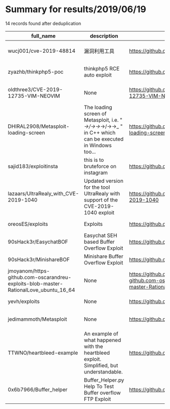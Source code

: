 
# Summary for results/2019/06/19
    
14 records found after deduplication

| full_name | description | html_url | matched_list | matched_count | pushed_at | size | stargazers_count | language | forks_count | vul_ids |
|--------------------------------------------------------------------------------------|---------------------------------------------------------------------------------------------------------------|---------------------------------------------------------------------------------------------------------|----------------------------------|-----------------|---------------------------|--------|--------------------|------------|---------------|--------------------|
| wucj001/cve-2019-48814 | 漏洞利用工具 | https://github.com/wucj001/cve-2019-48814 | ['cve-2'] | 1 | 2019-06-19 18:43:14+00:00 | 10 | 1 | | 0 | ['CVE-2019-48814'] |
| zyazhb/thinkphp5-poc | thinkphp5 RCE auto exploit | https://github.com/zyazhb/thinkphp5-poc | ['exploit', 'rce', 'rce poc'] | 3 | 2019-06-19 06:03:59+00:00 | 11 | 7 | Python | 2 | [] |
| oldthree3/CVE-2019-12735-VIM-NEOVIM | None | https://github.com/oldthree3/CVE-2019-12735-VIM-NEOVIM | ['cve-2'] | 1 | 2019-06-19 07:30:03+00:00 | 3 | 2 | | 0 | ['CVE-2019-12735'] |
| DHIRAL2908/Metasploit-loading-screen | The loading screen of Metasploit, i.e. " _->/->\->_->/->\->_ " in C++ which can be executed in Windows too... | https://github.com/DHIRAL2908/Metasploit-loading-screen | ['metasploit module OR payload'] | 1 | 2019-06-19 05:44:56+00:00 | 470 | 0 | C++ | 0 | [] |
| sajid183/exploitinsta | this is to bruteforce on instagram | https://github.com/sajid183/exploitinsta | ['exploit'] | 1 | 2019-06-19 17:09:20+00:00 | 2 | 0 | | 0 | [] |
| lazaars/UltraRealy_with_CVE-2019-1040 | Updated version for the tool UltraRealy with support of the CVE-2019-1040 exploit | https://github.com/lazaars/UltraRealy_with_CVE-2019-1040 | ['cve-2', 'exploit'] | 2 | 2019-06-19 09:15:16+00:00 | 110 | 16 | Python | 5 | ['CVE-2019-1040'] |
| oreosES/exploits | Exploits | https://github.com/oreosES/exploits | ['exploit'] | 1 | 2019-06-19 09:26:16+00:00 | 4 | 7 | Python | 3 | [] |
| 90sHack3r/EasychatBOF | Easychat SEH based Buffer Overflow Exploit | https://github.com/90sHack3r/EasychatBOF | ['exploit'] | 1 | 2019-06-19 16:42:02+00:00 | 3 | 0 | Python | 0 | [] |
| 90sHack3r/MinishareBOF | Minishare Buffer Overflow Exploit | https://github.com/90sHack3r/MinishareBOF | ['exploit'] | 1 | 2019-06-19 16:41:15+00:00 | 2 | 0 | Python | 0 | [] |
| jmoyanom/https-github.com-oscarandreu-exploits-blob-master-RationalLove_ubuntu_16_64 | None | https://github.com/jmoyanom/https-github.com-oscarandreu-exploits-blob-master-RationalLove_ubuntu_16_64 | ['exploit'] | 1 | 2019-06-19 17:32:15+00:00 | 0 | 0 | | 0 | [] |
| yevh/exploits | None | https://github.com/yevh/exploits | ['exploit'] | 1 | 2019-06-19 19:24:59+00:00 | 2 | 0 | Python | 0 | [] |
| jedimammoth/Metasploit | None | https://github.com/jedimammoth/Metasploit | ['metasploit module OR payload'] | 1 | 2019-06-19 22:40:31+00:00 | 1 | 0 | Ruby | 0 | [] |
| TTWNO/heartbleed-example | An example of what happened with the heartbleed exploit. Simplified, but understandable. | https://github.com/TTWNO/heartbleed-example | ['exploit'] | 1 | 2019-06-19 23:51:13+00:00 | 16 | 0 | C | 0 | [] |
| 0x6b7966/Buffer_helper | Buffer_Helper.py Help To Test Buffer overflow FTP Exploit | https://github.com/0x6b7966/Buffer_helper | ['exploit'] | 1 | 2019-06-19 16:23:58+00:00 | 48 | 0 | Python | 0 | [] |
